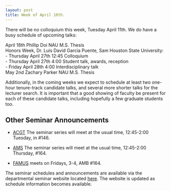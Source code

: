 ```yaml
---
layout: post
title: Week of April 10th.
---
```


There will be no colloquium this week, Tuesday April 11th.
We do have a busy schedule of upcoming talks:

April 18th	Phillip Doi	NAU	M.S. Thesis<br>
Honors Week, Dr. Luis David Garcia Puente, Sam Houston State University:<br> 
     - Thursday April 27th 12:45 Colloquium<br>
     - Thursday April 27th  4:00 Student talk, awards, reception<br>
     - Friday     April 28th  4:00 Interdisciplinary talk<br>
May 2nd	Zachary Parker	NAU	M.S. Thesis<br>

<p>
Additionally, in the coming weeks we expect to schedule at least two one-hour tenure-track candidate talks,
and several more shorter talks for the lecturer search.  It is important that a good showing
of faculty be present for each of these candidate talks, including hopefully a few graduate
students too.
<br>

## Other Seminar Announcements ##

- [ACGT](acgtFall2016) The seminar series will meet at the usual time, 12:45-2:00 Tuesday, 
   in #146.
    
- [AMS](amsFall2016) The seminar series will meet at the usual time, 12:45-2:00 Thursday, 
   #164. 
   
- [FAMUS](famusFall2016) meets on Fridays, 3-4, AMB #164. 

The seminar schedules and announcements are available via the departmental seminar 
website located [here](http://naumathstat.github.io/seminars).
The website is updated as  schedule information becomes available.
